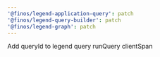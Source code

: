```yaml
---
'@finos/legend-application-query': patch
'@finos/legend-query-builder': patch
'@finos/legend-graph': patch
---
```


Add queryId to legend query runQuery clientSpan
